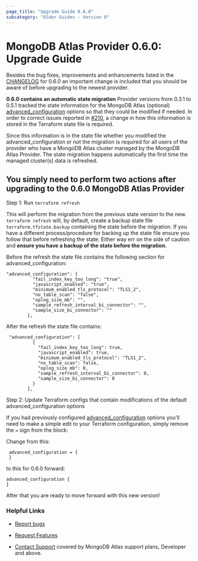 ```yaml
---
page_title: "Upgrade Guide 0.6.0"
subcategory: "Older Guides - Version 0"    
---
```


# MongoDB Atlas Provider 0.6.0: Upgrade Guide

Besides the bug fixes, improvements and enhancements listed in the  [CHANGELOG](https://github.com/mongodb/terraform-provider-mongodbatlas/blob/master/CHANGELOG.md) for 0.6.0 an important change is included that you should be aware of before upgrading to the newest provider.

**0.6.0 contains an automatic state migration**
Provider versions from 0.3.1 to 0.5.1 tracked the state information for the MongoDB Atlas (optional) [advanced_configuration](https://www.terraform.io/docs/providers/mongodbatlas/r/cluster.html#advanced-configuration-options) options so that they could be modified if needed.  In order to correct issues reported in [#210](https://github.com/mongodb/terraform-provider-mongodbatlas/issues/210), a change in how this information is stored in the Terraform state file is required.

Since this information is in the state file whether you modified the advanced_configuration or not the migration is required for all users of the provider who have a MongoDB Atlas cluster managed by the MongoDB Atlas Provider.
The state migration happens automatically the first time the managed cluster(s) data is refreshed.  

## You simply need to perform two actions after upgrading to the 0.6.0 MongoDB Atlas Provider

Step 1: Run `terraform refresh`

This will perform the migration from the previous state version to the new.  `terraform refresh` will, by default, create a backup state file `terraform.tfstate.backup` containing the state before the migration.  If you have a different process/procedure for backing up the state file ensure you follow that before refreshing the state.  Either way err on the side of caution and **ensure you have a backup of the state before the migration.**

Before the refresh the state file contains the following section for advanced_configuration:

    "advanced_configuration": {
              "fail_index_key_too_long": "true",
              "javascript_enabled": "true",
              "minimum_enabled_tls_protocol": "TLS1_2",
              "no_table_scan": "false",
              "oplog_size_mb": "",
              "sample_refresh_interval_bi_connector": "",
              "sample_size_bi_connector": ""
            },

After the refresh the state file contains:

     "advanced_configuration": [
              {
                "fail_index_key_too_long": true,
                "javascript_enabled": true,
                "minimum_enabled_tls_protocol": "TLS1_2",
                "no_table_scan": false,
                "oplog_size_mb": 0,
                "sample_refresh_interval_bi_connector": 0,
                "sample_size_bi_connector": 0
              }
            ],

Step 2: Update Terraform configs that contain modifications of the default advanced_configuration options

If you had previously configured [advanced_configuration](https://www.terraform.io/docs/providers/mongodbatlas/r/cluster.html#advanced-configuration-options) options you'll need to make a simple edit to your Terraform configuration, simply remove the `=` sign from the block:

Change from this:

     advanced_configuration = {
     }

to this for 0.6.0 forward:

    advanced_configuration {
    }

After that you are ready to move forward with this new version!

### Helpful Links

* [Report bugs](https://github.com/mongodb/terraform-provider-mongodbatlas/issues)

* [Request Features](https://feedback.mongodb.com/forums/924145-atlas?category_id=370723)

* [Contact Support](https://docs.atlas.mongodb.com/support/) covered by MongoDB Atlas support plans, Developer and above.
